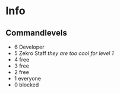 # Info

## Commandlevels

* 6  Developer
* 5  Zekro Staff *they are too cool for level 1*
* 4  free
* 3  free
* 2  free
* 1  everyone
* 0  blocked
